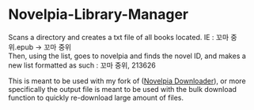 # Novelpia-Library-Manager
Scans a directory and creates a txt file of all books located. IE : 꼬마 중위.epub -> 꼬마 중위 <br>
Then, using the list, goes to novelpia and finds the novel ID, and makes a new list formatted as such : 꼬마 중위, 213626

This is meant to be used with my fork of ([Novelpia Downloader](https://github.com/SpazzTL/NovelpiaDownloader)), or more specifically the output file is meant to be used with the bulk download function to quickly re-download large amount of files.
